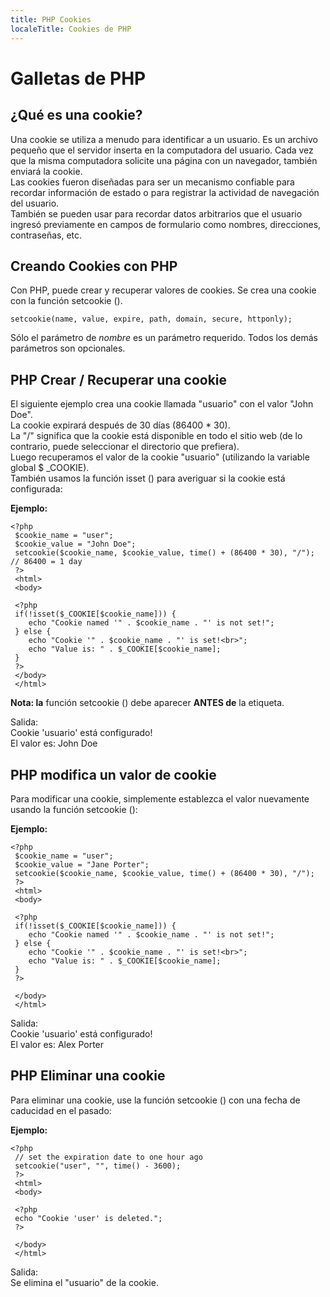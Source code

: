 ```yaml
---
title: PHP Cookies
localeTitle: Cookies de PHP
---
```

# Galletas de PHP

## ¿Qué es una cookie?

Una cookie se utiliza a menudo para identificar a un usuario. Es un archivo pequeño que el servidor inserta en la computadora del usuario. Cada vez que la misma computadora solicite una página con un navegador, también enviará la cookie.  
Las cookies fueron diseñadas para ser un mecanismo confiable para recordar información de estado o para registrar la actividad de navegación del usuario.  
También se pueden usar para recordar datos arbitrarios que el usuario ingresó previamente en campos de formulario como nombres, direcciones, contraseñas, etc.

## Creando Cookies con PHP

Con PHP, puede crear y recuperar valores de cookies. Se crea una cookie con la función setcookie ().

`setcookie(name, value, expire, path, domain, secure, httponly);`

Sólo el parámetro de _nombre_ es un parámetro requerido. Todos los demás parámetros son opcionales.

## PHP Crear / Recuperar una cookie

El siguiente ejemplo crea una cookie llamada "usuario" con el valor "John Doe".  
La cookie expirará después de 30 días (86400 \* 30).  
La "/" significa que la cookie está disponible en todo el sitio web (de lo contrario, puede seleccionar el directorio que prefiera).  
Luego recuperamos el valor de la cookie "usuario" (utilizando la variable global $ \_COOKIE).  
También usamos la función isset () para averiguar si la cookie está configurada:

**Ejemplo:**
```
<?php 
 $cookie_name = "user"; 
 $cookie_value = "John Doe"; 
 setcookie($cookie_name, $cookie_value, time() + (86400 * 30), "/");  // 86400 = 1 day 
 ?> 
 <html> 
 <body> 
 
 <?php 
 if(!isset($_COOKIE[$cookie_name])) { 
    echo "Cookie named '" . $cookie_name . "' is not set!"; 
 } else { 
    echo "Cookie '" . $cookie_name . "' is set!<br>"; 
    echo "Value is: " . $_COOKIE[$cookie_name]; 
 } 
 ?> 
 </body> 
 </html> 
```

**Nota: la** función setcookie () debe aparecer **ANTES de** la etiqueta.

Salida:  
Cookie 'usuario' está configurado!  
El valor es: John Doe

## PHP modifica un valor de cookie

Para modificar una cookie, simplemente establezca el valor nuevamente usando la función setcookie ():

**Ejemplo:**
```
<?php 
 $cookie_name = "user"; 
 $cookie_value = "Jane Porter"; 
 setcookie($cookie_name, $cookie_value, time() + (86400 * 30), "/"); 
 ?> 
 <html> 
 <body> 
 
 <?php 
 if(!isset($_COOKIE[$cookie_name])) { 
    echo "Cookie named '" . $cookie_name . "' is not set!"; 
 } else { 
    echo "Cookie '" . $cookie_name . "' is set!<br>"; 
    echo "Value is: " . $_COOKIE[$cookie_name]; 
 } 
 ?> 
 
 </body> 
 </html> 
```

Salida:  
Cookie 'usuario' está configurado!  
El valor es: Alex Porter

## PHP Eliminar una cookie

Para eliminar una cookie, use la función setcookie () con una fecha de caducidad en el pasado:

**Ejemplo:**
```
<?php 
 // set the expiration date to one hour ago 
 setcookie("user", "", time() - 3600); 
 ?> 
 <html> 
 <body> 
 
 <?php 
 echo "Cookie 'user' is deleted."; 
 ?> 
 
 </body> 
 </html> 
```

Salida:  
Se elimina el "usuario" de la cookie.
